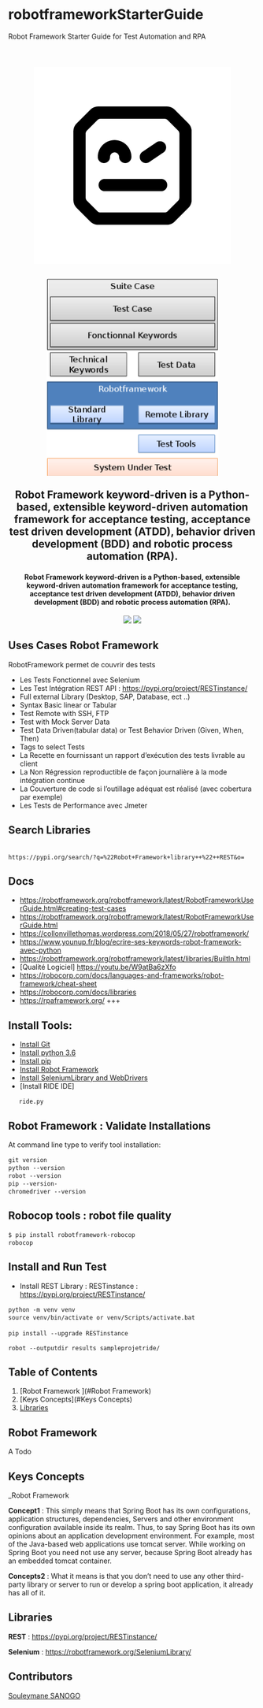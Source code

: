 # robotframeworkStarterGuide
Robot Framework  Starter Guide for Test Automation and  RPA

<h2 align="center">
  <br>
  <a><img src="https://github.com/sanogotech/robotframeworkStarterGuide/blob/main/docs/images/Robot-framework-logo.png" alt="Robot Framework"></a>
  <br>
  <br>
	<a><img src="https://github.com/sanogotech/robotframeworkStarterGuide/blob/main/docs/images/robotarchilevel.png" alt="Robot Framework"></a>
  <br>
  
  Robot Framework keyword-driven is a Python-based, extensible keyword-driven automation framework for acceptance testing, acceptance test driven development (ATDD), behavior driven development (BDD) and robotic process automation (RPA).
  <br>
</h1>

<h4 align="center">  Robot Framework keyword-driven is a Python-based, extensible keyword-driven automation framework for acceptance testing, acceptance test driven development (ATDD), behavior driven development (BDD) and robotic process automation (RPA).</h4>

<p align="center">
    <a alt="Java">
        <img src="https://img.shields.io/badge/Java-v1.8-orange.svg" />
    </a>
    <a alt="Spring Boot">
        <img src="https://img.shields.io/badge/Spring%20Boot-v2.3.3-brightgreen.svg" />
    </a>
 
</p>


## Uses Cases  Robot Framework

RobotFramework permet de couvrir des tests

- Les Tests Fonctionnel avec Selenium
- Les Test Intégration REST API : https://pypi.org/project/RESTinstance/
- Full external Library (Desktop, SAP, Database, ect ..)
- Syntax Basic linear or Tabular 
- Test Remote with SSH, FTP
- Test with Mock Server Data
- Test Data Driven(tabular data) or Test Behavior Driven (Given, When, Then)
- Tags to select Tests
- La Recette en fournissant un rapport d’exécution des tests livrable au client
- La Non Régression reproductible de façon journalière à la mode intégration continue
- La Couverture de code si l’outillage adéquat est réalisé (avec cobertura  par exemple)
- Les Tests de Performance avec Jmeter 
##  Search  Libraries 

```

https://pypi.org/search/?q=%22Robot+Framework+library++%22++REST&o=

```


## Docs
- https://robotframework.org/robotframework/latest/RobotFrameworkUserGuide.html#creating-test-cases
- https://robotframework.org/robotframework/latest/RobotFrameworkUserGuide.html
- https://collonvillethomas.wordpress.com/2018/05/27/robotframework/
- https://www.younup.fr/blog/ecrire-ses-keywords-robot-framework-avec-python
- https://robotframework.org/robotframework/latest/libraries/BuiltIn.html
- [Qualité Logiciel] https://youtu.be/W9atBa6zXfo
- https://robocorp.com/docs/languages-and-frameworks/robot-framework/cheat-sheet
- https://robocorp.com/docs/libraries
- https://rpaframework.org/  +++


##  Install Tools:
- [Install Git](https://git-scm.com/downloads)
- [Install python 3.6](https://www.python.org/downloads/)
- [Install pip](https://pip.pypa.io/en/stable/install...)
- [Install Robot Framework](https://pypi.org/project/robotframework/)
- [Install SeleniumLibrary and WebDrivers](http://robotframework.org/SeleniumLib...)
- [Install RIDE IDE] 
```pip install robotframework-ride
   ride.py
```

## Robot Framework : Validate Installations
At command line type to verify tool installation:

```
git version
python --version
robot --version
pip --version-
chromedriver --version

``` 

## Robocop tools : robot file quality
```
$ pip install robotframework-robocop
robocop
```

##  Install and Run  Test
- Install REST Library : RESTinstance : https://pypi.org/project/RESTinstance/
```
python -m venv venv
source venv/bin/activate or venv/Scripts/activate.bat

pip install --upgrade RESTinstance

```


```
robot --outputdir results sampleprojetride/
```

## Table of Contents ##
1. [Robot Framework ](#Robot Framework)
2. [Keys Concepts](#Keys Concepts)
3. [Libraries](#Libraries)

## Robot Framework ##
A Todo


## Keys Concepts ##
_Robot Framework

**Concept1** : This simply means that Spring Boot has its own configurations, application structures, dependencies, Servers and other environment configuration available inside its realm. Thus, to say Spring Boot has its own opinions about an application development environment. For example, most of the Java-based web applications use tomcat server. While working on Spring Boot you need not use any server, because Spring Boot already has an embedded tomcat container.

**Concepts2** : What it means is that you don’t need to use any other third-party library or server to run or develop a spring boot application, it already has all of it.

## Libraries ##

**REST** : https://pypi.org/project/RESTinstance/

**Selenium** :  https://robotframework.org/SeleniumLibrary/


## Contributors ##
[Souleymane SANOGO](https://www.linkedin.com/in/souleymanesanogo/)


